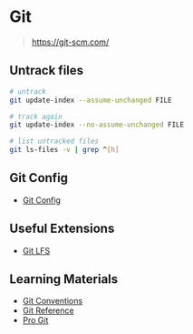 # Git

> <https://git-scm.com/>

## Untrack files

```sh
# untrack
git update-index --assume-unchanged FILE

# track again
git update-index --no-assume-unchanged FILE

# list untracked files
git ls-files -v | grep ^[h]
```

## Git Config

- [Git Config](config.md)

## Useful Extensions

- [Git LFS](https://git-lfs.github.com/)

## Learning Materials

- [Git Conventions](conventions)
- [Git Reference](git_reference)
- [Pro Git](pro_git)
